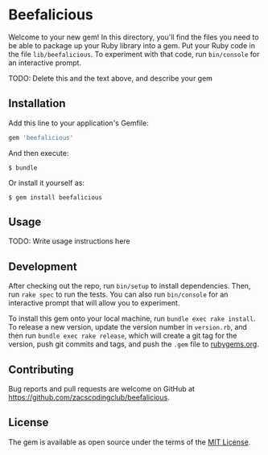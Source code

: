 # Beefalicious

Welcome to your new gem! In this directory, you'll find the files you need to be able to package up your Ruby library into a gem. Put your Ruby code in the file `lib/beefalicious`. To experiment with that code, run `bin/console` for an interactive prompt.

TODO: Delete this and the text above, and describe your gem

## Installation

Add this line to your application's Gemfile:

```ruby
gem 'beefalicious'
```

And then execute:

    $ bundle

Or install it yourself as:

    $ gem install beefalicious

## Usage

TODO: Write usage instructions here

## Development

After checking out the repo, run `bin/setup` to install dependencies. Then, run `rake spec` to run the tests. You can also run `bin/console` for an interactive prompt that will allow you to experiment.

To install this gem onto your local machine, run `bundle exec rake install`. To release a new version, update the version number in `version.rb`, and then run `bundle exec rake release`, which will create a git tag for the version, push git commits and tags, and push the `.gem` file to [rubygems.org](https://rubygems.org).

## Contributing

Bug reports and pull requests are welcome on GitHub at https://github.com/zacscodingclub/beefalicious.


## License

The gem is available as open source under the terms of the [MIT License](http://opensource.org/licenses/MIT).

